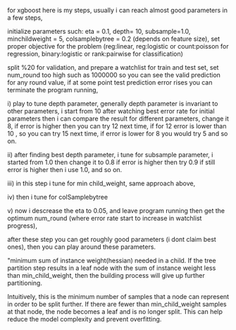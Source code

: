 for xgboost here is my steps, usually i can reach almost good parameters in a few steps,

initialize parameters such: eta = 0.1, depth= 10, subsample=1.0, minchildweight = 5, colsamplebytree = 0.2 (depends on feature size), set proper objective for the problem (reg:linear, reg:logistic or count:poisson for regression, binary:logistic or rank:pairwise for classification)

split %20 for validation, and prepare a watchlist for train and test set, set num_round too high such as 1000000 so you can see the valid prediction for any round value, if at some point test prediction error rises you can terminate the program running,

i) play to tune depth parameter, generally depth parameter is invariant to other parameters, i start from 10 after watching best error rate for initial parameters then i can compare the result for different parameters, change it 8, if error is higher then you can try 12 next time, if for 12 error is lower than 10 , so you can try 15 next time, if error is lower for 8 you would try 5 and so on.

ii) after finding best depth parameter, i tune for subsample parameter, i started from 1.0 then change it to 0.8 if error is higher then try 0.9 if still error is higher then i use 1.0, and so on.

iii) in this step i tune for min child_weight, same approach above,

iv) then i tune for colSamplebytree

v) now i descrease the eta to 0.05, and leave program running then get the optimum num_round (where error rate start to increase in watchlist progress),

after these step you can get roughly good parameters (i dont claim best ones), then you can play around these parameters.






"minimum sum of instance weight(hessian) needed in a child. If the tree partition step results in a leaf node with the sum of instance weight less than min_child_weight, then the building process will give up further partitioning.

Intuitively, this is the minimum number of samples that a node can represent in order to be split further. If there are fewer than min_child_weight samples at that node, the node becomes a leaf and is no longer split. This can help reduce the model complexity and prevent overfitting.
